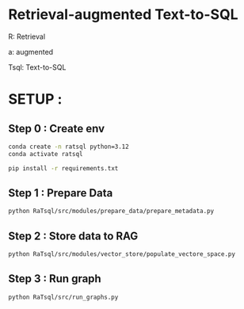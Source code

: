 # Retrieval-augmented Text-to-SQL

R: Retrieval

a: augmented

Tsql: Text-to-SQL

# SETUP : 

## Step 0 : Create env

```bash
conda create -n ratsql python=3.12
conda activate ratsql
```
```bash
pip install -r requirements.txt
```

## Step 1 : Prepare Data

```bash 
python RaTsql/src/modules/prepare_data/prepare_metadata.py
```

## Step 2 : Store data to RAG

```bash
python RaTsql/src/modules/vector_store/populate_vectore_space.py
```

## Step 3 : Run graph
```bash
python RaTsql/src/run_graphs.py
```